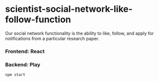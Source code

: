 # scientist-social-network-like-follow-function

Our social network functionality is the ability to like, follow, and apply for notifications from a particular research paper.

### Frontend: React

### Backend: Play

```
npm start
```
